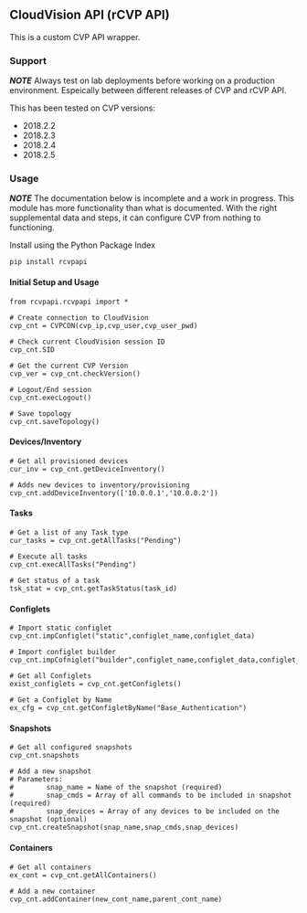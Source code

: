 ## CloudVision API (rCVP API)

This is a custom CVP API wrapper.

### Support

***NOTE*** Always test on lab deployments before working on a production environment.  Espeically between different releases of CVP and rCVP API.

This has been tested on CVP versions:
- 2018.2.2
- 2018.2.3
- 2018.2.4
- 2018.2.5

### Usage

***NOTE***
The documentation below is incomplete and a work in progress.  This module has more functionality than what is documented.  With the right supplemental data and steps, it can configure CVP from nothing to functioning.

Install using the Python Package Index

```
pip install rcvpapi
```

#### Initial Setup and Usage

```
from rcvpapi.rcvpapi import *

# Create connection to CloudVision
cvp_cnt = CVPCON(cvp_ip,cvp_user,cvp_user_pwd)

# Check current CloudVision session ID
cvp_cnt.SID

# Get the current CVP Version
cvp_ver = cvp_cnt.checkVersion()

# Logout/End session
cvp_cnt.execLogout()

# Save topology
cvp_cnt.saveTopology()
```

#### Devices/Inventory
```
# Get all provisioned devices
cur_inv = cvp_cnt.getDeviceInventory()

# Adds new devices to inventory/provisioning
cvp_cnt.addDeviceInventory(['10.0.0.1','10.0.0.2'])
```

#### Tasks
```
# Get a list of any Task type
cur_tasks = cvp_cnt.getAllTasks("Pending")

# Execute all tasks
cvp_cnt.execAllTasks("Pending")

# Get status of a task
tsk_stat = cvp_cnt.getTaskStatus(task_id)
```

#### Configlets
```
# Import static configlet
cvp_cnt.impConfiglet("static",configlet_name,configlet_data)

# Import configlet builder
cvp_cnt.impCofniglet("builder",configlet_name,configlet_data,configlet_form_data)

# Get all Configlets
exist_configlets = cvp_cnt.getConfiglets()

# Get a Configlet by Name
ex_cfg = cvp_cnt.getConfigletByName("Base_Authentication")
```

#### Snapshots
```
# Get all configured snapshots
cvp_cnt.snapshots

# Add a new snapshot
# Parameters:
#        snap_name = Name of the snapshot (required)
#        snap_cmds = Array of all commands to be included in snapshot (required)
#        snap_devices = Array of any devices to be included on the snapshot (optional)
cvp_cnt.createSnapshot(snap_name,snap_cmds,snap_devices)
```

#### Containers
```
# Get all containers
ex_cont = cvp_cnt.getAllContainers()

# Add a new container
cvp_cnt.addContainer(new_cont_name,parent_cont_name)
```